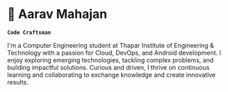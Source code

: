 # 🌊 Aarav Mahajan

**`Code Craftsman`**

I'm a Computer Engineering student at Thapar Institute of Engineering & Technology with a passion for Cloud, DevOps, and Android development. I enjoy exploring emerging technologies, tackling complex problems, and building impactful solutions. Curious and driven, I thrive on continuous learning and collaborating to exchange knowledge and create innovative results.
